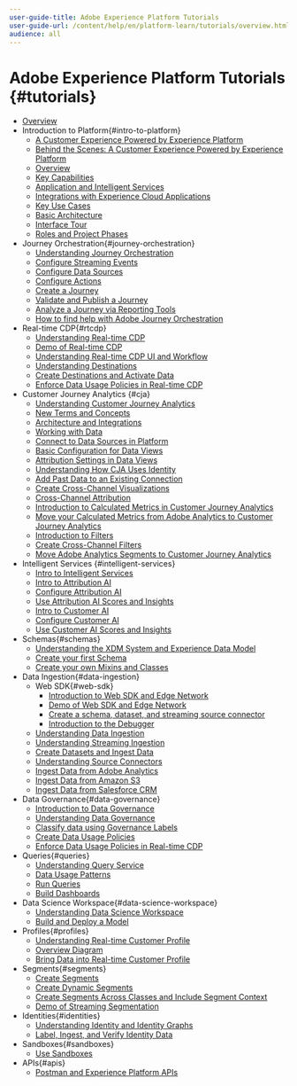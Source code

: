 ```yaml
---
user-guide-title: Adobe Experience Platform Tutorials
user-guide-url: /content/help/en/platform-learn/tutorials/overview.html
audience: all
---
```


# Adobe Experience Platform Tutorials {#tutorials}

+ [Overview](/help/overview.md)
+ Introduction to Platform{#intro-to-platform}
  + [A Customer Experience Powered by Experience Platform](/help/intro-to-platform/a-customer-experience-powered-by-experience-platform.md)
  + [Behind the Scenes: A Customer Experience Powered by Experience Platform](/help/intro-to-platform/behind-the-scenes-a-customer-experience-powered-by-experience-platform.md)
  + [Overview](/help/intro-to-platform/overview.md)
  + [Key Capabilities](/help/intro-to-platform/key-capabilities.md)
  + [Application and Intelligent Services](/help/intro-to-platform/application-and-intelligent-services.md)
  + [Integrations with Experience Cloud Applications](/help/intro-to-platform/integrations-with-experience-cloud-applications.md)
  + [Key Use Cases](/help/intro-to-platform/key-use-cases.md)
  + [Basic Architecture](/help/intro-to-platform/basic-architecture.md)
  + [Interface Tour](/help/intro-to-platform/interface-tour.md)
  + [Roles and Project Phases](/help/intro-to-platform/roles-and-project-phases.md)
+ Journey Orchestration{#journey-orchestration}
  + [Understanding Journey Orchestration](/help/journey-orchestration/introduction.md)
  + [Configure Streaming Events](/help/journey-orchestration/configure-streaming-events.md)
  + [Configure Data Sources](/help/journey-orchestration/configure-data-sources.md)
  + [Configure Actions](/help/journey-orchestration/configure-actions.md)
  + [Create a Journey](/help/journey-orchestration/create-a-journey.md)
  + [Validate and Publish a Journey](/help/journey-orchestration/validate-and-publish-a-journey.md)
  + [Analyze a Journey via Reporting Tools](/help/journey-orchestration/reporting.md)
  + [How to find help with Adobe Journey Orchestration](/help/journey-orchestration/how-to-find-help-with-journey-orchestration.md)
+ Real-time CDP{#rtcdp}
  + [Understanding Real-time CDP](/help/rtcdp/understanding-the-real-time-customer-data-platform.md)
  + [Demo of Real-time CDP](/help/rtcdp/demo.md)
  + [Understanding Real-time CDP UI and Workflow](/help/rtcdp/understanding-the-real-time-customer-data-platform-user-interface.md)
  + [Understanding Destinations](/help/rtcdp/understanding-destinations.md)
  + [Create Destinations and Activate Data](/help/rtcdp/create-destinations-and-activate-data.md)
  + [Enforce Data Usage Policies in Real-time CDP](https://docs.adobe.com/content/help/en/platform-learn/tutorials/data-governance/enforce-data-usage-policies-in-real-time-cdp.html)
+ Customer Journey Analytics {#cja}
  + [Understanding Customer Journey Analytics](/help/cja/understanding-customer-journey-analytics.md)
  + [New Terms and Concepts](/help/cja/new-terms-and-concepts-in-cja.md)
  + [Architecture and Integrations](/help/cja/architecture-and-integrations-of-cja.md)
  + [Working with Data](/help/cja/working-with-data-in-cja.md)
  + [Connect to Data Sources in Platform](/help/cja/connecting-customer-journey-analytics-to-data-sources-in-platform.md)
  + [Basic Configuration for Data Views](/help/cja/basic-configuration-for-data-views.md)
  + [Attribution Settings in Data Views](/help/cja/attribution-settings-in-data-views.md)
  + [Understanding How CJA Uses Identity](/help/cja/understanding-how-customer-journey-analytics-uses-identity.md)
  + [Add Past Data to an Existing Connection](/help/cja/add-past-data-to-an-existing-connection-in-cja.md)
  + [Create Cross-Channel Visualizations](/help/cja/creating-cross-channel-visualizations-in-customer-journey-analytics.md)
  + [Cross-Channel Attribution](/help/cja/cross-channel-attribution-in-customer-journey-analytics.md)
  + [Introduction to Calculated Metrics in Customer Journey Analytics](/help/cja/introduction-to-calculated-metrics-in-customer-journey-analytics.md)
  + [Move your Calculated Metrics from Adobe Analytics to Customer Journey Analytics](/help/cja/moving-your-calculated-metrics-from-adobe-analytics-to-customer-journey-analytics.md)
  + [Introduction to Filters](/help/cja/introduction-to-filters-in-cja.md)
  + [Create Cross-Channel Filters](/help/cja/creating-cross-channel-filters-in-customer-journey-analytics.md)
  + [Move Adobe Analytics Segments to Customer Journey Analytics](/help/cja/moving-adobe-analytics-segments-to-customer-journey-analytics.md)
+ Intelligent Services {#intelligent-services}
  + [Intro to Intelligent Services](/help/intelligent-services/introduction-to-intelligent-services.md)
  + [Intro to Attribution AI](/help/intelligent-services/introduction-to-attribution-ai.md)
  + [Configure Attribution AI](/help/intelligent-services/configure-attribution-ai.md)
  + [Use Attribution AI Scores and Insights](/help/intelligent-services/use-attribution-ai-scores-and-insights.md)
  + [Intro to Customer AI](/help/intelligent-services/introduction-to-customer-ai.md)
  + [Configure Customer AI](/help/intelligent-services/configure-customer-ai.md)
  + [Use Customer AI Scores and Insights](/help/intelligent-services/use-customer-ai-scores-and-insights.md)
+ Schemas{#schemas}
  + [Understanding the XDM System and Experience Data Model](/help/schemas/understanding-the-xdm-system-and-experience-data-model.md)
  + [Create your first Schema](/help/schemas/create-your-first-schema-with-out-of-the-box-components.md)
  + [Create your own Mixins and Classes](/help/schemas/create-your-own-mixins-and-classes.md)
+ Data Ingestion{#data-ingestion}
  + Web SDK{#web-sdk}
    + [Introduction to Web SDK and Edge Network](/help/data-ingestion/web-sdk/introduction-to-web-sdk-and-edge-network.md)
    + [Demo of Web SDK and Edge Network](/help/data-ingestion/web-sdk/demo-of-web-sdk-and-edge-network.md)
    + [Create a schema, dataset, and streaming source connector](/help/data-ingestion/web-sdk/create-a-schema-dataset-and-streaming-source-connector-for-web-sdk-data.md)
    + [Introduction to the Debugger](/help/data-ingestion/web-sdk/introduction-to-the-experience-platform-debugger.md)
  + [Understanding Data Ingestion](/help/data-ingestion/understanding-data-ingestion.md)
  + [Understanding Streaming Ingestion](/help/data-ingestion/understanding-streaming-ingestion.md)
  + [Create Datasets and Ingest Data](/help/data-ingestion/create-datasets-and-ingest-data.md)
  + [Understanding Source Connectors](/help/data-ingestion/understanding-source-connectors.md)
  + [Ingest Data from Adobe Analytics](/help/data-ingestion/ingest-data-from-adobe-analytics.md)
  + [Ingest Data from Amazon S3](/help/data-ingestion/ingest-data-from-amazon-s3.md)
  + [Ingest Data from Salesforce CRM](/help/data-ingestion/ingest-data-from-salesforce-crm.md)
+ Data Governance{#data-governance}
  + [Introduction to Data Governance](/help/governance/introduction-to-data-governance.md)
  + [Understanding Data Governance](/help/governance/understanding-data-governance.md)
  + [Classify data using Governance Labels](/help/governance/classify-data-using-governance-labels.md)
  + [Create Data Usage Policies](/help/governance/create-data-usage-policies.md)
  + [Enforce Data Usage Policies in Real-time CDP](/help/governance/enforce-data-usage-policies-in-real-time-cdp.md)
+ Queries{#queries}
  + [Understanding Query Service](/help/queries/understanding-query-service.md)
  + [Data Usage Patterns](/help/queries/understanding-data-usage-patterns-with-query-service.md)
  + [Run Queries](/help/queries/run-queries.md)
  + [Build Dashboards](/help/queries/understanding-the-value-of-dashboards-built-with-query-service.md)
+ Data Science Workspace{#data-science-workspace}
  + [Understanding Data Science Workspace](/help/data-science-workspace/understanding-data-science-workspace.md)
  + [Build and Deploy a Model](/help/data-science-workspace/build-and-deploy-a-model.md)
+ Profiles{#profiles}
  + [Understanding Real-time Customer Profile](/help/profiles/understanding-the-real-time-customer-profile.md)
  + [Overview Diagram](/help/profiles/overview-diagram.md)
  + [Bring Data into Real-time Customer Profile](/help/profiles/bring-data-into-the-real-time-customer-profile.md)
+ Segments{#segments}
  + [Create Segments](/help/segments/create-segments.md)
  + [Create Dynamic Segments](/help/segments/create-dynamic-segments.md)
  + [Create Segments Across Classes and Include Segment Context](/help/segments/create-segments-across-classes-and-include-segment-context.md)
  + [Demo of Streaming Segmentation](/help/segments/streaming-segmentation-demo.md)
+ Identities{#identities}
  + [Understanding Identity and Identity Graphs](/help/identities/understanding-identity-and-identity-graphs.md)
  + [Label, Ingest, and Verify Identity Data](/help/identities/label-ingest-and-verify-identity-data.md)
+ Sandboxes{#sandboxes}
  + [Use Sandboxes](/help/sandboxes/use-sandboxes.md)
+ APIs{#apis}
  + [Postman and Experience Platform APIs](/help/apis/postman.md)
